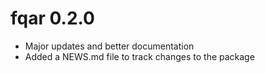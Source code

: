# fqar 0.2.0

* Major updates and better documentation
* Added a NEWS.md file to track changes to the package

